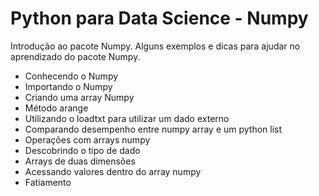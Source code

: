 # Python para Data Science - Numpy
 Introdução ao pacote Numpy. Alguns exemplos e dicas para ajudar no aprendizado do pacote Numpy.

- Conhecendo o Numpy
- Importando o Numpy
- Criando uma array Numpy
- Método arange
- Utilizando o loadtxt para utilizar um dado externo
- Comparando desempenho entre numpy array e um python list
- Operações com arrays numpy
- Descobrindo o tipo de dado
- Arrays de duas dimensões
- Acessando valores dentro do array numpy
- Fatiamento
